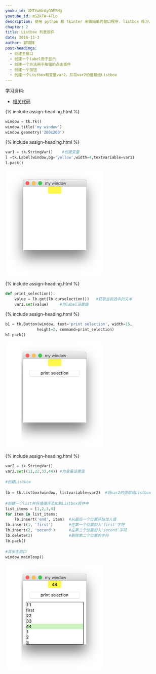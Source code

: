 ```yaml
---
youku_id: XMTYwNzAyODE5Mg
youtube_id: mS2kTW-4TLo
description: 使用 python 和 tkinter 来做简单的窗口程序. listbox 练习.
chapter: 2
title: Listbox 列表部件
date: 2016-11-3
author: 郭锡锋
post-headings:
  - 创建主窗口
  - 创建一个label用于显示
  - 创建一个方法用于按钮的点击事件
  - 创建一个按钮
  - 创建一个Listbox和变量var2，并将var2的值赋给Listbox
---
```


学习资料:
  * [相关代码](https://github.com/MorvanZhou/tutorials/blob/master/tkinterTUT/tk4_listbox.py)

{% include assign-heading.html %}

```python
window = tk.Tk()
window.title('my window')
window.geometry('200x200')
```

{% include assign-heading.html %}

```python
var1 = tk.StringVar()    #创建变量
l =tk.Label(window,bg='yellow',width=4,textvariable=var1)
l.pack()
```

<img class="course-image" src="/static/results/tkinter/2-03-01.png" alt="{{ page.title }}{% increment image-count %}">

{% include assign-heading.html %}

```python
def print_selection():
    value = lb.get(lb.curselection())   #获取当前选中的文本
    var1.set(value)     #为label设置值
```

{% include assign-heading.html %}

```python
b1 = tk.Button(window, text='print selection', width=15,
              height=2, command=print_selection)
b1.pack()
```

<img class="course-image" src="/static/results/tkinter/2-03-02.png" alt="{{ page.title }}{% increment image-count %}">

{% include assign-heading.html %}

```python
var2 = tk.StringVar()
var2.set((11,22,33,44)) #为变量设置值

#创建Listbox

lb = tk.Listbox(window, listvariable=var2)  #将var2的值赋给Listbox

#创建一个list并将值循环添加到Listbox控件中
list_items = [1,2,3,4]
for item in list_items:
    lb.insert('end', item)  #从最后一个位置开始加入值
lb.insert(1, 'first')       #在第一个位置加入'first'字符
lb.insert(2, 'second')      #在第二个位置加入'second'字符
lb.delete(2)                #删除第二个位置的字符
lb.pack()

#显示主窗口
window.mainloop()
```

<img class="course-image" src="/static/results/tkinter/2-03-03.png" alt="{{ page.title }}{% increment image-count %}">


